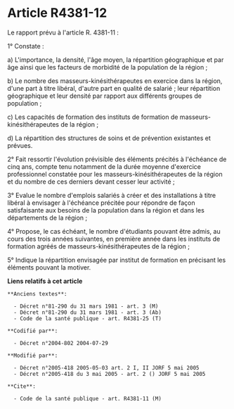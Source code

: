 # Article R4381-12

Le rapport prévu à l'article R. 4381-11 :

1° Constate :

a) L'importance, la densité, l'âge moyen, la répartition géographique et par âge ainsi que les facteurs de morbidité de la
population de la région ;

b) Le nombre des masseurs-kinésithérapeutes en exercice dans la région, d'une part à titre libéral, d'autre part en qualité
de salarié ; leur répartition géographique et leur densité par rapport aux différents groupes de population ;

c) Les capacités de formation des instituts de formation de masseurs-kinésithérapeutes de la région ;

d) La répartition des structures de soins et de prévention existantes et prévues.

2° Fait ressortir l'évolution prévisible des éléments précités à l'échéance de cinq ans, compte tenu notamment de la durée
moyenne d'exercice professionnel constatée pour les masseurs-kinésithérapeutes de la région et du nombre de ces derniers
devant cesser leur activité ;

3° Evalue le nombre d'emplois salariés à créer et des installations à titre libéral à envisager à l'échéance précitée pour
répondre de façon satisfaisante aux besoins de la population dans la région et dans les départements de la région ;

4° Propose, le cas échéant, le nombre d'étudiants pouvant être admis, au cours des trois années suivantes, en première année
dans les instituts de formation agréés de masseurs-kinésithérapeutes de la région ;

5° Indique la répartition envisagée par institut de formation en précisant les éléments pouvant la motiver.

**Liens relatifs à cet article**

	**Anciens textes**:

	  - Décret n°81-290 du 31 mars 1981 - art. 3 (M)
	  - Décret n°81-290 du 31 mars 1981 - art. 3 (Ab)
	  - Code de la santé publique - art. R4381-25 (T)

	**Codifié par**:

	  - Décret n°2004-802 2004-07-29

	**Modifié par**:

	  - Décret n°2005-418 2005-05-03 art. 2 I, II JORF 5 mai 2005
	  - Décret n°2005-418 du 3 mai 2005 - art. 2 () JORF 5 mai 2005

	**Cite**:

	  - Code de la santé publique - art. R4381-11 (M)
